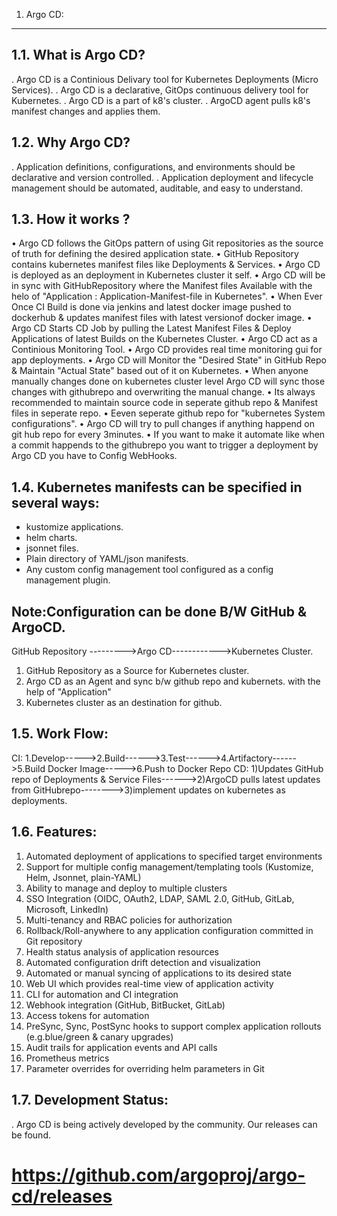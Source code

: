 
1. Argo CD:
____________________________________________________________________________________________________________________________________________________________________

1.1. What is Argo CD?
----------------------
. Argo CD is a Continious Delivary tool for Kubernetes Deployments (Micro Services).
. Argo CD is a declarative, GitOps continuous delivery tool for Kubernetes.
. Argo CD is a part of k8's cluster.
. ArgoCD agent pulls k8's manifest changes and applies them.



1.2. Why Argo CD?
------------------
. Application definitions, configurations, and environments should be declarative and version controlled. 
. Application deployment and lifecycle management should be automated, auditable, and easy to understand.



1.3. How it works ? 
---------------------
•	Argo CD follows the GitOps pattern of using Git repositories as the source of truth for defining the desired application state. 
•	GitHub Repository contains kubernetes manifest files like Deployments & Services.
•	Argo CD is deployed as an deployment in Kubernetes cluster it self.
•	Argo CD will be in sync with GitHubRepository where the Manifest files Available  with the helo of  "Application :  Application-Manifest-file in Kubernetes".
•	When Ever Once CI Build is done via jenkins and latest docker image pushed to dockerhub & updates manifest files  with latest versionof docker image.
•	Argo CD Starts CD Job by pulling the Latest Manifest Files & Deploy Applications of latest Builds on the Kubernetes Cluster.
•	Argo CD act as a Continious Monitoring Tool.
•	Argo CD provides real time monitoring gui for app deployments.
•	Argo CD will Monitor the "Desired State" in GitHub Repo & Maintain "Actual State" based out of it on Kubernetes.
•	When anyone manually changes done on kubernetes cluster level Argo CD will sync those changes with githubrepo and overwriting the manual change.
•	Its always recommended to maintain source code in seperate github repo &  Manifest files in seperate repo.
•	Eeven seperate github repo for "kubernetes System configurations".
•	Argo CD will try to pull changes if anything happend on git hub repo for every 3minutes.
•	If you want to make it automate like when a commit happends to the githubrepo you want to trigger a deployment by Argo CD you have to Config WebHooks.



1.4. Kubernetes manifests can be specified in several ways:
-----------------------------------------------------------
- kustomize applications.
- helm charts.
- jsonnet files.
- Plain directory of YAML/json manifests.
- Any custom config management tool configured as a config management plugin.


Note:Configuration can be done B/W  GitHub  &  ArgoCD.
-----

GitHub Repository --------->Argo CD------------>Kubernetes Cluster.

1. GitHub Repository as a Source for Kubernetes cluster.
2. Argo CD as an Agent and sync b/w github repo and kubernets.   with the help of "Application"
3. Kubernetes cluster as an destination for github.


1.5. Work Flow:
-----------------

CI:  1.Develop----->2.Build------>3.Test------>4.Artifactory------>5.Build Docker Image----->6.Push to Docker Repo
CD:  1)Updates GitHub repo of Deployments & Service Files------>2)ArgoCD pulls latest updates from GitHubrepo-------->3)implement updates on kubernetes as deployments.



1.6. Features:
----------------
1. Automated deployment of applications to specified target environments
2. Support for multiple config management/templating tools (Kustomize, Helm, Jsonnet, plain-YAML)
3. Ability to manage and deploy to multiple clusters
4. SSO Integration (OIDC, OAuth2, LDAP, SAML 2.0, GitHub, GitLab, Microsoft, LinkedIn)
5. Multi-tenancy and RBAC policies for authorization
6. Rollback/Roll-anywhere to any application configuration committed in Git repository
7. Health status analysis of application resources
8. Automated configuration drift detection and visualization
9. Automated or manual syncing of applications to its desired state
10. Web UI which provides real-time view of application activity
11. CLI for automation and CI integration
12. Webhook integration (GitHub, BitBucket, GitLab)
13. Access tokens for automation
14. PreSync, Sync, PostSync hooks to support complex application rollouts (e.g.blue/green & canary upgrades)
15. Audit trails for application events and API calls
16. Prometheus metrics
17. Parameter overrides for overriding helm parameters in Git


1.7. Development Status:
------------------------
. Argo CD is being actively developed by the community. Our releases can be found.
# https://github.com/argoproj/argo-cd/releases


